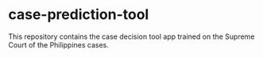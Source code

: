 # case-prediction-tool
This repository contains the case decision tool app trained on the Supreme Court of the Philippines cases.
